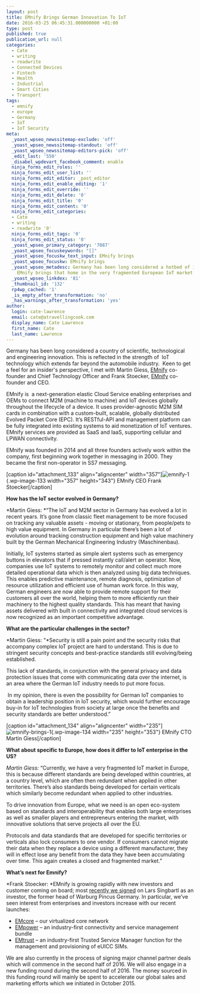 ```yaml
---
layout: post
title: EMnify Brings German Innovation To IoT
date: 2016-03-25 06:45:31.000000000 +01:00
type: post
published: true
publication_url: null
categories:
  - Cate
  - writing
  - readwrite
  - Connected Devices
  - Fintech
  - Health
  - Industrial
  - Smart Cities
  - Transport
tags:
  - emnify
  - europe
  - Germany
  - IoT
  - IoT Security
meta:
  _yoast_wpseo_newssitemap-exclude: 'off'
  _yoast_wpseo_newssitemap-standout: 'off'
  _yoast_wpseo_newssitemap-editors-pick: 'off'
  _edit_last: '550'
  _disabel_wpdevart_facebook_comment: enable
  ninja_forms_edit_roles: ''
  ninja_forms_edit_user_list: ''
  ninja_forms_edit_editor: _post_editor
  ninja_forms_edit_enable_editing: '1'
  ninja_forms_edit_override: ''
  ninja_forms_edit_delete: '0'
  ninja_forms_edit_title: '0'
  ninja_forms_edit_content: '0'
  ninja_forms_edit_categories:
  - Cate
  - writing
  - readwrite '0'
  ninja_forms_edit_tags: '0'
  ninja_forms_edit_status: '0'
  _yoast_wpseo_primary_category: '7087'
  _yoast_wpseo_focuskeywords: "[]"
  _yoast_wpseo_focuskw_text_input: EMnify brings
  _yoast_wpseo_focuskw: EMnify brings
  _yoast_wpseo_metadesc: Germany has been long considered a hotbed of innovation.
    EMnify brings that home in the very fragmented European IoT market
  _yoast_wpseo_linkdex: '81'
  _thumbnail_id: '132'
  rp4wp_cached: '1'
  _is_empty_after_transformation: 'no'
  _has_warnings_after_transformation: 'yes'
author:
  login: cate-lawrence
  email: cate@atravellingcook.com
  display_name: Cate Lawrence
  first_name: Cate
  last_name: Lawrence
---
```

Germany has been long considered a country of scientific, technological
and engineering innovation. This is reflected in the strength of  IoT
technology which extends far beyond the automobile industry.  Keen to
get a feel for an insider's perspective, I met with Martin Giess,
[EMnify](http://www.emnify.com/) co-founder and Chief Technology Officer
and Frank Stoecker, [EMnify](http://www.emnify.com/) co-founder and CEO.

EMnify is  a next-generation elastic Cloud Service enabling enterprises
and OEMs to connect M2M (machine to machine) and IoT devices globally
throughout the lifecycle of a device. It uses provider-agnostic M2M SIM
cards in combination with a custom-built, scalable, globally distributed
Evolved Packet Core (EPC). It’s RESTful-API and management platform can
be fully integrated into existing systems to aid monetization of IoT
ventures. EMnify services are provided as SaaS and IaaS, supporting
cellular and LPWAN connectivity.

EMnify was founded in 2014 and all three founders actively work within
the company, first beginning work together in messaging in 2000. They
became the first non-operator in SS7 messaging.

\[caption id="attachment\_133" align="aligncenter"
width="357"\]![emnify-1](rw-import/giess-300x288.jpg){.wp-image-133
width="357" height="343"} EMnify CEO Frank Stoecker\[/caption\]

**How has the IoT sector evolved in Germany?**

*Martin Giess: *“The IoT and M2M sector in Germany has evolved a lot in
recent years. It’s gone from classic fleet management to be more focused
on tracking any valuable assets - moving or stationary, from people/pets
to high value equipment. In Germany in particular there’s been a lot of
evolution around tracking construction equipment and high value
machinery built by the German Mechanical Engineering Industry
(Maschinenbau).

Initially, IoT systems started as simple alert systems such as emergency
buttons in elevators that if pressed instantly call/alert an operator.
Now, companies use IoT systems to remotely monitor and collect much more
detailed operational data which is then analyzed using big data
techniques. This enables predictive maintenance, remote diagnosis,
optimization of resource utilization and efficient use of human work
force. In this way, German engineers are now able to provide remote
support for their customers all over the world, helping them to more
efficiently run their machinery to the highest quality standards. This
has meant that having assets delivered with built in connectivity and
integrated cloud services is now recognized as an important competitive
advantage.

**What are the particular challenges in the sector?**

*Martin Giess: "*Security is still a pain point and the security risks
that accompany complex IoT project are hard to understand. This is due
to stringent security concepts and best-practice standards still
evolving/being established.

This lack of standards, in conjunction with the general privacy and data
protection issues that come with communicating data over the internet,
is an area where the German IoT industry needs to put more focus.

 In my opinion, there is even the possibility for German IoT companies
to obtain a leadership position in IoT security, which would further
encourage buy-in for IoT technologies from society at large once the
benefits and security standards are better understood.”

\[caption id="attachment\_134" align="aligncenter"
width="235"\]![emnify-brings-1](rw-import/stoecker-200x300.jpg){.wp-image-134
width="235" height="353"} EMnify CTO Martin Giess\[/caption\]

**What about specific to Europe, how does it differ to IoT enterprise in
the US?**

*Martin Giess:* “Currently, we have a very fragmented IoT market in
Europe, this is because different standards are being developed within
countries, at a country level, which are often then redundant when
applied in other territories. There’s also standards being developed for
certain verticals which similarly become redundant when applied to other
industries.

To drive innovation from Europe, what we need is an open eco-system
based on standards and interoperability that enables both large
enterprises as well as smaller players and entrepreneurs entering the
market, with innovative solutions that serve projects all over the EU.

Protocols and data standards that are developed for specific territories
or verticals also lock consumers to one vendor. If consumers cannot
migrate their data when they replace a device using a different
manufacturer, they will in effect lose any benefit from the data they
have been accumulating over time. This again creates a closed and
fragmented market.”

**What’s next for Emnify?**

*Frank Stoecker: *EMnify is growing rapidly with new investors and
customer coming on board; most [recently we
signed](https://www.emnify.com/media-releases/emnify-growing-rapidly-as-new-investor-is-secured/)
on Lars Singbartl as an investor, the former head of Warburg Pincus
Germany. In particular, we’ve seen interest from enterprises and
investors increase with our recent launches:

-   [EMcore](https://www.emnify.com/media-releases/emnify-launches-virtualized-mobile-core-network-for-m2m-connectivity/)
    – our virtualized core network
-   [EMpower](https://www.emnify.com/media-releases/emnify-launches-first-ever-service-and-connectivity-management-bundle-2/)
    – an industry-first connectivity and service management bundle
-   [EMtrust](https://www.emnify.com/media-releases/emnify-launches-trusted-service-manager-function-advanced-euicc-management/)
    – an industry-first Trusted Service Manager function for the
    management and provisioning of eUICC SIMs.

We are also currently in the process of signing major channel partner
deals which will commence in the second half of 2016. We will also
engage in a new funding round during the second half of 2016. The money
sourced in this funding round will mainly be spent to accelerate our
global sales and marketing efforts which we initiated in October 2015.
